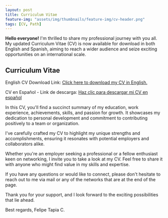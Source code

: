 ```yaml
---
layout: post
title: Curriculum Vitae 
feature-img: "assets/img/thumbnails/feature-img/cv-header.png"
tags: [CV, Path]
---
```

**Hello everyone!**
I'm thrilled to share my professional journey with you all. My updated Curriculum Vitae (CV) is now available for download in both English and Spanish, aiming to reach a wider audience and seize exciting opportunities on an international scale.

## Curriculum Vitae

English CV Download Link: [Click here to download my CV in English.](https://drive.google.com/file/d/1avg1ctji7ZSvOxijOPT24luuLK6QCU_e/view?usp=sharing)

CV en Español - Link de descarga: [Haz clic para descargar mi CV en español](https://drive.google.com/file/d/1-BhqZr8pECbPyesdQf5nL2MEa8MBGF1_/view?usp=drive_link)

In this CV, you'll find a succinct summary of my education, work experience, achievements, skills, and passion for growth. It showcases my dedication to personal development and commitment to contributing positively to a team or organization.

I've carefully crafted my CV to highlight my unique strengths and accomplishments, ensuring it resonates with potential employers and collaborators alike.

Whether you're an employer seeking a  professional or a fellow enthusiast keen on networking, I invite you to take a look at my CV. Feel free to share it with anyone who might find value in my skills and expertise.

If you have any questions or would like to connect, please don't hesitate to reach out to me via mail or any of the networks that are at the end of the page.

Thank you for your support, and I look forward to the exciting possibilities that lie ahead.

Best regards,
Felipe Tapia C. 
